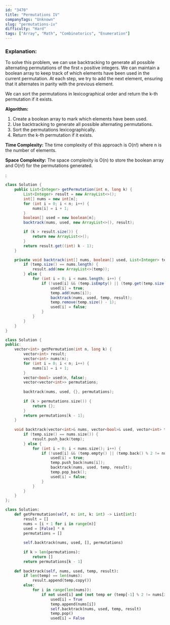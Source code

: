 ```yaml
---
id: "3470"
title: "Permutations IV"
companyTags: "Unknown"
slug: "permutations-iv"
difficulty: "Hard"
tags: ["Array", "Math", "Combinatorics", "Enumeration"]
---
```


### Explanation:
To solve this problem, we can use backtracking to generate all possible alternating permutations of the first `n` positive integers. We can maintain a boolean array to keep track of which elements have been used in the current permutation. At each step, we try to add the next element, ensuring that it alternates in parity with the previous element.

We can sort the permutations in lexicographical order and return the k-th permutation if it exists.

**Algorithm:**
1. Create a boolean array to mark which elements have been used.
2. Use backtracking to generate all possible alternating permutations.
3. Sort the permutations lexicographically.
4. Return the k-th permutation if it exists.

**Time Complexity:** The time complexity of this approach is O(n!) where n is the number of elements.

**Space Complexity:** The space complexity is O(n) to store the boolean array and O(n!) for the permutations generated.

:

```java
class Solution {
    public List<Integer> getPermutation(int n, long k) {
        List<Integer> result = new ArrayList<>();
        int[] nums = new int[n];
        for (int i = 0; i < n; i++) {
            nums[i] = i + 1;
        }
        boolean[] used = new boolean[n];
        backtrack(nums, used, new ArrayList<>(), result);

        if (k > result.size()) {
            return new ArrayList<>();
        }
        return result.get((int) k - 1);
    }

    private void backtrack(int[] nums, boolean[] used, List<Integer> temp, List<List<Integer>> result) {
        if (temp.size() == nums.length) {
            result.add(new ArrayList<>(temp));
        } else {
            for (int i = 0; i < nums.length; i++) {
                if (!used[i] && (temp.isEmpty() || (temp.get(temp.size() - 1) % 2 != nums[i] % 2))) {
                    used[i] = true;
                    temp.add(nums[i]);
                    backtrack(nums, used, temp, result);
                    temp.remove(temp.size() - 1);
                    used[i] = false;
                }
            }
        }
    }
}
```

```cpp
class Solution {
public:
    vector<int> getPermutation(int n, long k) {
        vector<int> result;
        vector<int> nums(n);
        for (int i = 0; i < n; i++) {
            nums[i] = i + 1;
        }
        vector<bool> used(n, false);
        vector<vector<int>> permutations;
        
        backtrack(nums, used, {}, permutations);
        
        if (k > permutations.size()) {
            return {};
        }
        return permutations[k - 1];
    }
    
    void backtrack(vector<int>& nums, vector<bool>& used, vector<int> temp, vector<vector<int>>& result) {
        if (temp.size() == nums.size()) {
            result.push_back(temp);
        } else {
            for (int i = 0; i < nums.size(); i++) {
                if (!used[i] && (temp.empty() || (temp.back() % 2 != nums[i] % 2))) {
                    used[i] = true;
                    temp.push_back(nums[i]);
                    backtrack(nums, used, temp, result);
                    temp.pop_back();
                    used[i] = false;
                }
            }
        }
    }
};
```

```python
class Solution:
    def getPermutation(self, n: int, k: int) -> List[int]:
        result = []
        nums = [i + 1 for i in range(n)]
        used = [False] * n
        permutations = []
        
        self.backtrack(nums, used, [], permutations)
        
        if k > len(permutations):
            return []
        return permutations[k - 1]
    
    def backtrack(self, nums, used, temp, result):
        if len(temp) == len(nums):
            result.append(temp.copy())
        else:
            for i in range(len(nums)):
                if not used[i] and (not temp or (temp[-1] % 2 != nums[i] % 2)):
                    used[i] = True
                    temp.append(nums[i])
                    self.backtrack(nums, used, temp, result)
                    temp.pop()
                    used[i] = False
```